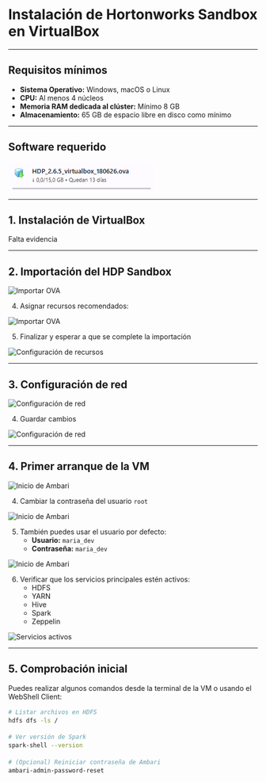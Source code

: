 # Instalación de Hortonworks Sandbox en VirtualBox


---

## Requisitos mínimos

- **Sistema Operativo:** Windows, macOS o Linux  
- **CPU:** Al menos 4 núcleos  
- **Memoria RAM dedicada al clúster:** Mínimo 8 GB  
- **Almacenamiento:** 65 GB de espacio libre en disco como mínimo    

---

## Software requerido
![Descarga](Descarga.png)

---

## 1. Instalación de VirtualBox

Falta evidencia

---

## 2. Importación del HDP Sandbox

![Importar OVA](Caputa_1.png)

4. Asignar recursos recomendados:

![Importar OVA](ruta/a/imagen2.png)

5. Finalizar y esperar a que se complete la importación  

![Configuración de recursos](ruta/a/imagen3.png)

---

## 3. Configuración de red

![Configuración de red](ruta/a/imagen4.png)

4. Guardar cambios

![Configuración de red](ruta/a/imagen4.png)

---

## 4. Primer arranque de la VM 

![Inicio de Ambari](ruta/a/imagen5.png)

4. Cambiar la contraseña del usuario `root` 

![Inicio de Ambari](ruta/a/imagen5.png)

5. También puedes usar el usuario por defecto:  
   - **Usuario:** `maria_dev`  
   - **Contraseña:** `maria_dev`

![Inicio de Ambari](ruta/a/imagen5.png)


6. Verificar que los servicios principales estén activos:  
   - HDFS  
   - YARN  
   - Hive  
   - Spark  
   - Zeppelin

![Servicios activos](ruta/a/imagen6.png)

---

## 5. Comprobación inicial

Puedes realizar algunos comandos desde la terminal de la VM o usando el WebShell Client:

```bash
# Listar archivos en HDFS
hdfs dfs -ls /

# Ver versión de Spark
spark-shell --version

# (Opcional) Reiniciar contraseña de Ambari
ambari-admin-password-reset
